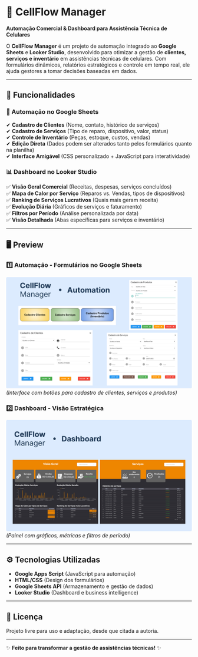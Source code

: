 # 📱 CellFlow Manager  
**Automação Comercial & Dashboard para Assistência Técnica de Celulares**  

O **CellFlow Manager** é um projeto de automação integrado ao **Google Sheets** e **Looker Studio**, desenvolvido para otimizar a gestão de **clientes, serviços e inventário** em assistências técnicas de celulares. Com formulários dinâmicos, relatórios estratégicos e controle em tempo real, ele ajuda gestores a tomar decisões baseadas em dados.  

---

## 🔧 Funcionalidades  

### 📂 Automação no Google Sheets  
✔ **Cadastro de Clientes** (Nome, contato, histórico de serviços)  
✔ **Cadastro de Serviços** (Tipo de reparo, dispositivo, valor, status)  
✔ **Controle de Inventário** (Peças, estoque, custos, vendas)  
✔ **Edição Direta** (Dados podem ser alterados tanto pelos formulários quanto na planilha)  
✔ **Interface Amigável** (CSS personalizado + JavaScript para interatividade)  

### 📊 Dashboard no Looker Studio  
✅ **Visão Geral Comercial** (Receitas, despesas, serviços concluídos)  
✅ **Mapa de Calor por Serviço** (Reparos vs. Vendas, tipos de dispositivos)  
✅ **Ranking de Serviços Lucrativos** (Quais mais geram receita)  
✅ **Evolução Diária** (Gráficos de serviços e faturamento)  
✅ **Filtros por Período** (Análise personalizada por data)  
✅ **Visão Detalhada** (Abas específicas para serviços e inventário)  

---

## 🖥️ Preview  

### 1️⃣ Automação - Formulários no Google Sheets  
![Automação - Formulários de Cadastro](.github/images/preview-automation.png)  
*(Interface com botões para cadastro de clientes, serviços e produtos)*  

### 2️⃣ Dashboard - Visão Estratégica  
![Dashboard - Análise Comercial](.github/images/preview-dashboard.png)  
*(Painel com gráficos, métricas e filtros de período)*  

---

## ⚙️ Tecnologias Utilizadas  
- **Google Apps Script** (JavaScript para automação)  
- **HTML/CSS** (Design dos formulários)  
- **Google Sheets API** (Armazenamento e gestão de dados)  
- **Looker Studio** (Dashboard e business intelligence)  

---

<!-- ## 🚀 Como Usar?  
1. **Acesse a Planilha** (Integrada com os formulários)  
2. **Cadastre clientes, serviços e produtos** via botões automatizados  
3. **Consulte e edite dados** diretamente na planilha  
4. **Acesse o Dashboard** para análises em tempo real  

--- -->

## 📄 Licença  
Projeto livre para uso e adaptação, desde que citada a autoria.  

---  
✨ **Feito para transformar a gestão de assistências técnicas!** ✨  